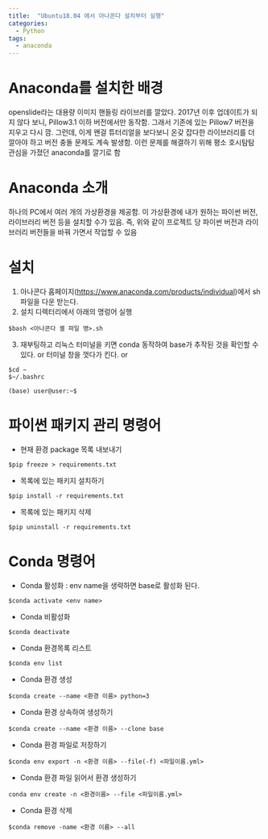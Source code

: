 ```yaml
---
title:  "Ubuntu18.04 에서 아나콘다 설치부터 실행"
categories:
  - Python
tags:
  - anaconda
---
```


# Anaconda를 설치한 배경
openslide라는 대용량 이미지 핸들링 라이브러를 깔았다. 2017년 이후 업데이트가 되지 않다 보니, Pillow3.1 이하 버전에서만 동작함. 그래서 기존에 있는 Pillow7 버전을 지우고 다시 깜. 그런데, 이게 왠걸 튜터리얼을 보다보니 온갖 잡다한 라이브러리를 더 깔아야 하고 버전 충돌 문제도 계속 발생함. 이런 문제를 해결하기 위해 평소 호시탐탐 관심을 가졌던 anaconda를 깔기로 함

# Anaconda 소개
하나의 PC에서 여러 개의 가상환경을 제공함. 이 가상환경에 내가 원하는 파이썬 버전, 라이브러리 버전 등을 설치할 수가 있음. 즉, 위와 같이 프로젝트 당 파이썬 버전과 라이브러리 버전들을 바꿔 가면서 작업할 수 있음

# 설치
1. 아나콘다 홈페이지(https://www.anaconda.com/products/individual)에서 sh 파일을 다운 받는다.
2. 설치 디렉터리에서 아래의 명렁어 실행

```
$bash <아나콘다 셸 파일 명>.sh
```

3. 재부팅하고 리눅스 터미널을 키면 conda 동작하여 base가 추작된 것을 확인할 수 있다.
or 터미널 창을 껏다가 킨다. 
or 
```
$cd ~
$~/.bashrc
```


```
(base) user@user:~$
```

# 파이썬 패키지 관리 명령어
- 현재 환경 package 목록 내보내기

```
$pip freeze > requirements.txt
```

- 목록에 있는 패키지 설치하기

```
$pip install -r requirements.txt
```

- 목록에 있는 패키지 삭제

```
$pip uninstall -r requirements.txt
```


# Conda 명령어
- Conda 활성화
: env name을 생략하면 base로 활성화 된다.

```
$conda activate <env name>
```

- Conda 비활성화

```
$conda deactivate
```

- Conda 환경목록 리스트

```
$conda env list
```

- Conda 환경 생성

```
$conda create --name <환경 이름> python=3
```

- Conda 환경 상속하여 생성하기

```
$conda create --name <환경 이름> --clone base
```

- Conda 환경 파일로 저장하기

```
$conda env export -n <환경 이름> --file(-f) <파일이름.yml>
```

- Conda 환경 파일 읽어서 환경 생성하기

```
conda env create -n <환경이름> --file <파일이름.yml>
```

- Conda 환경 삭제

```
$conda remove -name <환경 이름> --all
```